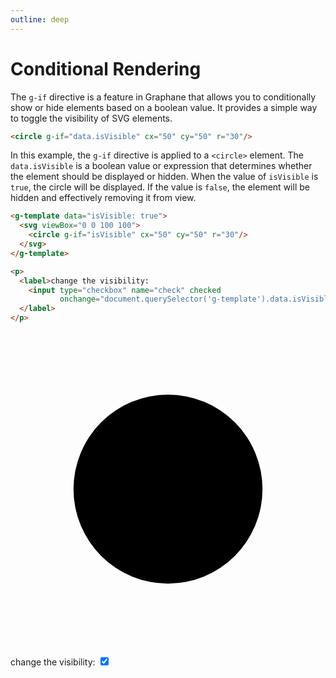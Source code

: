 ```yaml
---
outline: deep
---
```


# Conditional Rendering

The `g-if` directive is a feature in Graphane that allows you to conditionally show or hide
elements based on a boolean value. It provides a simple way to toggle the visibility of SVG
elements.

```html
<circle g-if="data.isVisible" cx="50" cy="50" r="30"/>
```

In this example, the `g-if` directive is applied to a `<circle>` element. The `data.isVisible` is a
boolean value or expression that determines whether the element should be displayed or hidden. When
the value of `isVisible` is `true`, the circle will be displayed. If the value is `false`, the
element will be hidden and effectively removing it from view.

```html
<g-template data="isVisible: true">
  <svg viewBox="0 0 100 100">
    <circle g-if="isVisible" cx="50" cy="50" r="30"/>
  </svg>
</g-template>
```
```html
<p>
  <label>change the visibility:
    <input type="checkbox" name="check" checked
           onchange="document.querySelector('g-template').data.isVisible=this.checked">
  </label>
</p>
```

<g-template data="isVisible: true">
  <svg viewBox="0 0 100 100">
    <circle g-if="isVisible" cx="50" cy="50" r="30"/>
  </svg>
</g-template>
<p>
  <label>change the visibility:
    <input type="checkbox" checked 
           onchange="document.querySelector('g-template').data.isVisible=this.checked">
  </label>
</p>